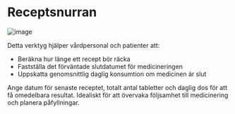 # Receptsnurran

![image](https://github.com/user-attachments/assets/707fedd0-daa6-4354-819a-88689a5eed84)


Detta verktyg hjälper vårdpersonal och patienter att:

- Beräkna hur länge ett recept bör räcka
- Fastställa det förväntade slutdatumet för medicineringen
- Uppskatta genomsnittlig daglig konsumtion om medicinen är slut

Ange datum för senaste receptet, totalt antal tabletter och daglig dos för att få omedelbara resultat. Idealiskt för att övervaka följsamhet till medicinering och planera påfyllningar.
